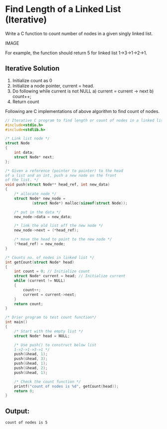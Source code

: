# Find Length of a Linked List (Iterative)
Write a C function to count number of nodes in a given singly linked list.

IMAGE

For example, the function should return 5 for linked list 1->3->1->2->1.

## Iterative Solution

1) Initialize count as 0 
2) Initialize a node pointer, current = head.
3) Do following while current is not NULL
     a) current = current -> next
     b) count++;
4) Return count 

Following are C implementations of above algorithm to find count of nodes.
```C
// Iterative C program to find length or count of nodes in a linked list 
#include<stdio.h> 
#include<stdlib.h> 

/* Link list node */
struct Node 
{ 
	int data; 
	struct Node* next; 
}; 

/* Given a reference (pointer to pointer) to the head 
of a list and an int, push a new node on the front 
of the list. */
void push(struct Node** head_ref, int new_data) 
{ 
	/* allocate node */
	struct Node* new_node = 
			(struct Node*) malloc(sizeof(struct Node)); 

	/* put in the data */
	new_node->data = new_data; 

	/* link the old list off the new node */
	new_node->next = (*head_ref); 

	/* move the head to point to the new node */
	(*head_ref) = new_node; 
} 

/* Counts no. of nodes in linked list */
int getCount(struct Node* head) 
{ 
	int count = 0; // Initialize count 
	struct Node* current = head; // Initialize current 
	while (current != NULL) 
	{ 
		count++; 
		current = current->next; 
	} 
	return count; 
} 

/* Drier program to test count function*/
int main() 
{ 
	/* Start with the empty list */
	struct Node* head = NULL; 

	/* Use push() to construct below list 
	1->2->1->3->1 */
	push(&head, 1); 
	push(&head, 3); 
	push(&head, 1); 
	push(&head, 2); 
	push(&head, 1); 

	/* Check the count function */
	printf("count of nodes is %d", getCount(head)); 
	return 0; 
} 
```


## Output:
```
count of nodes is 5
```
